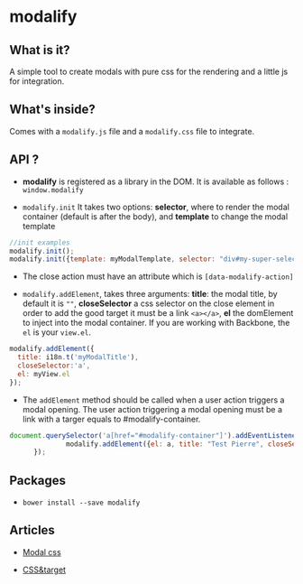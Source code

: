 modalify
=========

## What is it?

A simple tool to create modals with pure css for the rendering and a little js for integration.

## What's inside?

Comes with a ``modalify.js`` file and a `modalify.css` file to integrate.

## API ?

- **modalify** is registered as a library in the DOM. It is available as follows : `window.modalify`

- `modalify.init`
It takes two options: **selector**, where to render the modal container (default is after the body), and **template** to change the 
modal template

```javascript
//init examples
modalify.init();
modalify.init({template: myModalTemplate, selector: "div#my-super-selector"});
```
- The close action must have an attribute which is `[data-modalify-action]`

- `modalify.addElement`, takes three arguments: **title**: the modal title, by default it is `""`, **closeSelector** a css selector on the close element in order to add the good target it must be a link `<a></a>`, **el** the domElement to inject into the modal container. If you are working with Backbone, the `el` is your `view.el`.

```javascript
modalify.addElement({
  title: i18n.t('myModalTitle'),
  closeSelector:'a',
  el: myView.el
});
```
- The `addElement` method should be called when a user action triggers a modal opening. The user action triggering a modal opening must be a link with a targer equals to #modalify-container.
```javascript
document.querySelector('a[href="#modalify-container"]').addEventListener('click', function(event){
              modalify.addElement({el: a, title: "Test Pierre", closeSelector: "a"});
      });
```

## Packages
- `bower install --save modalify`

## Articles

- [Modal css](http://codepen.io/maccadb7/pen/nbHEg)

- [CSS&target](http://css-tricks.com/on-target/)
